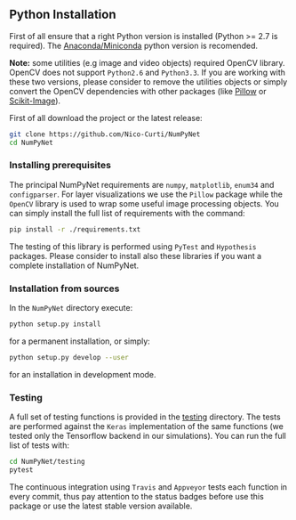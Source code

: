 ## Python Installation

First of all ensure that a right Python version is installed (Python >= 2.7 is required).
The [Anaconda/Miniconda](https://www.anaconda.com/) python version is recomended.

**Note:** some utilities (e.g image and video objects) required OpenCV library.
OpenCV does not support `Python2.6` and `Python3.3`.
If you are working with these two versions, please consider to remove the utilities objects or simply convert the OpenCV dependencies with other packages (like [Pillow](https://pypi.org/project/Pillow) or [Scikit-Image](https://pypi.org/project/scikit-image)).

First of all download the project or the latest release:

```bash
git clone https://github.com/Nico-Curti/NumPyNet
cd NumPyNet
```

### Installing prerequisites

The principal NumPyNet requirements are `numpy`, `matplotlib`, `enum34` and `configparser`.
For layer visualizations we use the `Pillow` package while the `OpenCV` library is used to wrap some useful image processing objects.
You can simply install the full list of requirements with the command:

```bash
pip install -r ./requirements.txt
```

The testing of this library is performed using `PyTest` and `Hypothesis` packages.
Please consider to install also these libraries if you want a complete installation of NumPyNet.

### Installation from sources

In the `NumPyNet` directory execute:

```bash
python setup.py install
```

for a permanent installation, or simply:

```bash
python setup.py develop --user
```

for an installation in development mode.

### Testing

A full set of testing functions is provided in the [testing]() directory.
The tests are performed against the `Keras` implementation of the same functions (we tested only the Tensorflow backend in our simulations).
You can run the full list of tests with:

```bash
cd NumPyNet/testing
pytest
```

The continuous integration using `Travis` and `Appveyor` tests each function in every commit, thus pay attention to the status badges before use this package or use the latest stable version available.
